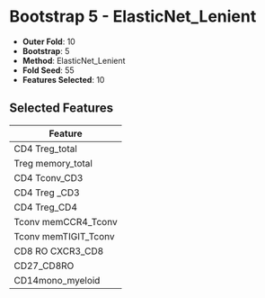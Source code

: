 # Bootstrap 5 - ElasticNet_Lenient

- **Outer Fold**: 10
- **Bootstrap**: 5
- **Method**: ElasticNet_Lenient
- **Fold Seed**: 55
- **Features Selected**: 10

## Selected Features

| Feature |
|---------|
| CD4 Treg_total |
| Treg memory_total |
| CD4 Tconv_CD3 |
| CD4 Treg _CD3 |
| CD4 Treg_CD4 |
| Tconv memCCR4_Tconv |
| Tconv memTIGIT_Tconv |
| CD8 RO CXCR3_CD8 |
| CD27_CD8RO |
| CD14mono_myeloid |
